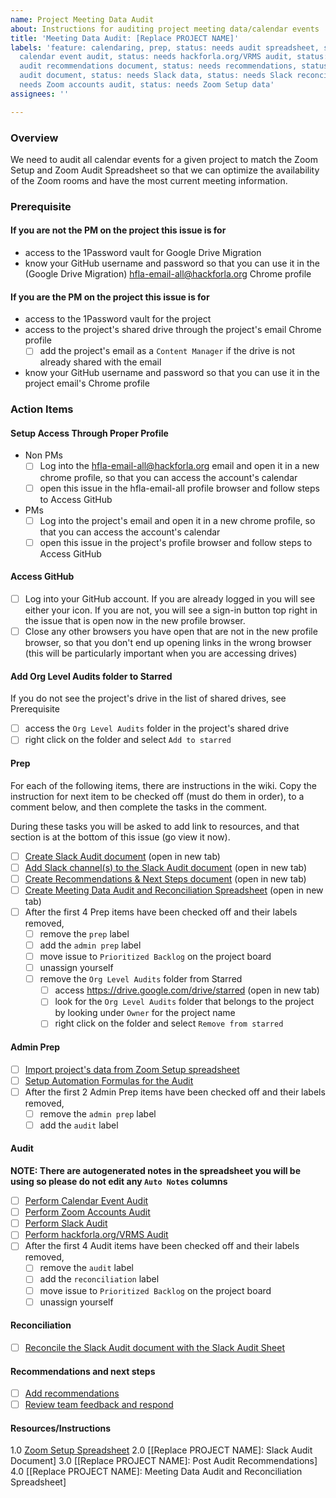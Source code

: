 ```yaml
---
name: Project Meeting Data Audit
about: Instructions for auditing project meeting data/calendar events
title: 'Meeting Data Audit: [Replace PROJECT NAME]'
labels: 'feature: calendaring, prep, status: needs audit spreadsheet, status: needs
  calendar event audit, status: needs hackforla.org/VRMS audit, status: needs post
  audit recommendations document, status: needs recommendations, status: needs Slack
  audit document, status: needs Slack data, status: needs Slack reconciliation, status:
  needs Zoom accounts audit, status: needs Zoom Setup data'
assignees: ''

---
```


### Overview
We need to audit all calendar events for a given project to match the Zoom Setup and Zoom Audit Spreadsheet so that we can optimize the availability of the Zoom rooms and have the most current meeting information.

### Prerequisite 
#### If you are not the PM on the project this issue is for
-  access to the 1Password vault for Google Drive Migration 
- know your GitHub username and password so that you can use it in the (Google Drive Migration) hfla-email-all@hackforla.org Chrome profile
#### If you are the PM on the project this issue is for
-  access to the 1Password vault for the project
- access to the project's shared drive through the project's email Chrome profile
  - [ ] add the project's email as a `Content Manager` if the drive is not already shared with the email
- know your GitHub username and password so that you can use it in the project email's Chrome profile
 
### Action Items

#### Setup Access Through Proper Profile
- Non PMs
   - [ ] Log into the [hfla-email-all@hackforla.org](mailto:hfla-email-all@hackforla.org) email and open it in a new chrome profile, so that you can access the account's calendar
   - [ ] open this issue in the hfla-email-all profile browser and follow steps to Access GitHub
- PMs
   - [ ] Log into the project's email and open it in a new chrome profile, so that you can access the account's calendar
   - [ ] open this issue in the project's profile browser and follow steps to Access GitHub

#### Access GitHub
- [ ] Log into your GitHub account.  If you are already logged in you will see either your icon.  If you are not, you will see a sign-in button top right in the issue that is open now in the new profile browser.
- [ ] Close any other browsers you have open that are not in the new profile browser, so that you don't end up opening links in the wrong browser (this will be particularly important when you are accessing drives)

#### Add Org Level Audits folder to Starred
If you do not see the project's drive in the list of shared drives, see Prerequisite
- [ ] access the `Org Level Audits` folder in the project's shared drive
- [ ] right click on the folder and select `Add to starred`

#### Prep
For each of the following items, there are instructions in the wiki. Copy the instruction for next item to be checked off (must do them in order), to a comment below, and then complete the tasks in the comment.

During these tasks you will be asked to add link to resources, and that section is at the bottom of this issue (go view it now).

- [ ] [Create Slack Audit document](https://github.com/hackforla/admin-calendaring/wiki/Create-Slack-Audit-document) (open in new tab)
- [ ] [Add Slack channel(s) to the Slack Audit document](https://github.com/hackforla/admin-calendaring/wiki/Add-Slack-Channel(s)) (open in new tab)
- [ ] [Create Recommendations & Next Steps document](https://github.com/hackforla/admin-calendaring/wiki/Create-Recommendations-&-Next-Steps-document) (open in new tab)
- [ ] [Create Meeting Data Audit and Reconciliation Spreadsheet](https://github.com/hackforla/admin-calendaring/wiki/Create-Meeting-Data-Audit-and-Reconciliation-Spreadsheet) (open in new tab)
- [ ] After the first 4 Prep items have been checked off and their labels removed, 
   - [ ] remove the `prep` label
   - [ ] add the `admin prep` label
   - [ ] move issue to `Prioritized Backlog` on the project board
   - [ ] unassign yourself
   - [ ] remove the `Org Level Audits` folder from Starred
      - [ ] access https://drive.google.com/drive/starred (open in new tab)
      - [ ] look for the `Org Level Audits` folder that belongs to the project by looking under `Owner` for the project name
      - [ ] right click on the folder and select `Remove from starred`

#### Admin Prep
- [ ] [Import project's data from Zoom Setup spreadsheet](https://github.com/hackforla/admin-calendaring/wiki/Import-project's-data-from-Zoom-Setup-spreadsheet)
- [ ] [Setup Automation Formulas for the Audit](https://github.com/hackforla/admin-calendaring/wiki/Setup-Automation-Formulas-for-the-Audit)
- [ ] After the first 2 Admin Prep items have been checked off and their labels removed, 
   - [ ] remove the `admin prep` label
    - [ ] add the `audit` label

#### Audit
**NOTE: There are autogenerated notes in the spreadsheet you will be using so please do not edit any `Auto Notes` columns**
- [ ] [Perform Calendar Event Audit](https://github.com/hackforla/admin-calendaring/wiki/Perform-Calendar-Event-Audit) 
- [ ] [Perform Zoom Accounts Audit]( https://github.com/hackforla/admin-calendaring/wiki/Perform-Zoom-Accounts-Audit)
- [ ] [Perform Slack Audit](https://github.com/hackforla/admin-calendaring/wiki/Perform-Slack-Audit)
- [ ] [Perform hackforla.org/VRMS Audit](https://github.com/hackforla/admin-calendaring/wiki/Perform-hackforla.org-VRMS-Audit) 
- [ ] After the first 4 Audit items have been checked off and their labels removed, 
   - [ ] remove the  `audit` label
   - [ ] add the `reconciliation` label
   - [ ] move issue to `Prioritized Backlog` on the project board
   - [ ] unassign yourself

#### Reconciliation
- [ ] [Reconcile the Slack Audit document with the Slack Audit Sheet](https://github.com/hackforla/admin-calendaring/wiki/Reconcile-the-Slack-Audit-Document-with-the-Slack-Audit-Sheet)

#### Recommendations and next steps
- [ ] [Add recommendations](https://github.com/hackforla/admin-calendaring/wiki/Add-recommendations)
- [ ] [Review team feedback and respond](https://github.com/hackforla/admin-calendaring/wiki/Review-team-feedback-and-respond)

#### Resources/Instructions
1.0 [Zoom Setup Spreadsheet](https://docs.google.com/spreadsheets/d/15P3MYyNQ7Xn0pqdrTynDDipjrLl5LCN9xHVLhk9SWa8/edit#gid=1276874845)
2.0 [[Replace PROJECT NAME]: Slack Audit Document]
3.0 [[Replace PROJECT NAME]: Post Audit Recommendations]
4.0 [[Replace PROJECT NAME]: Meeting Data Audit and Reconciliation Spreadsheet]
